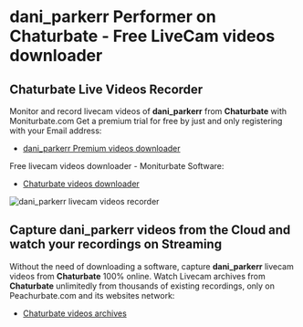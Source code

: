 # dani_parkerr Performer on Chaturbate - Free LiveCam videos downloader

## Chaturbate Live Videos Recorder

Monitor and record livecam videos of **dani_parkerr** from **Chaturbate** with Moniturbate.com
Get a premium trial for free by just and only registering with your Email address:
* [dani_parkerr Premium videos downloader](https://moniturbate.com/request-demo-licence-key.html)

Free livecam videos downloader - Moniturbate Software:
* [Chaturbate videos downloader](https://moniturbate.com/moniturbate-download-software.html)

![dani_parkerr livecam videos recorder](https://peachurnet.com/templates/moniturbate-software.png)


## Capture dani_parkerr videos from the Cloud and watch your recordings on Streaming

Without the need of downloading a software, capture **dani_parkerr** livecam videos from **Chaturbate** 100% online.
Watch Livecam archives from **Chaturbate** unlimitedly from thousands of existing recordings, only on Peachurbate.com and its websites network:
* [Chaturbate videos archives](https://peachurnet.com/)